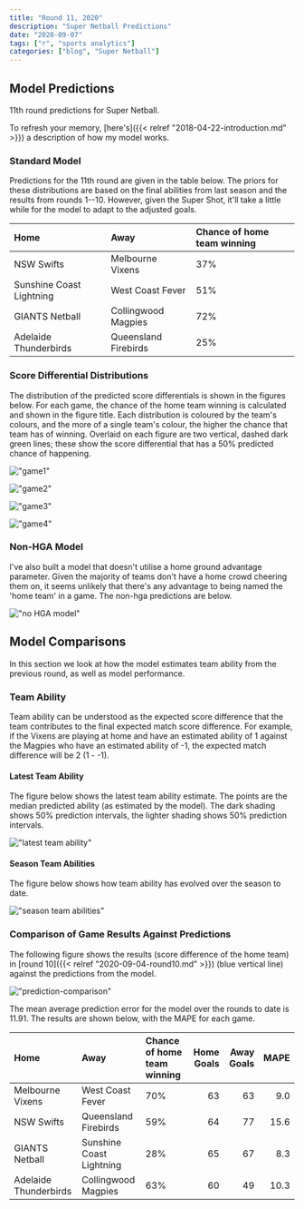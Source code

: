 ```yaml
---
title: "Round 11, 2020"
description: "Super Netball Predictions"
date: "2020-09-07"
tags: ["r", "sports analytics"]
categories: ["blog", "Super Netball"]
---
```


<!-- Time-stamp: <2019-04-27 13:42:06 (slane)> -->





## Model Predictions

11th round predictions for Super Netball.

To refresh your memory, [here's]({{< relref "2018-04-22-introduction.md" >}}) a description of how my model works.

### Standard Model

Predictions for the 11th round are given in the table below. The priors for these distributions are based on the final abilities from last season and the results from rounds 1--10. However, given the Super Shot, it'll take a little while for the model to adapt to the adjusted goals.


|Home                     |Away                 |Chance of home team winning |
|:------------------------|:--------------------|:---------------------------|
|NSW Swifts               |Melbourne Vixens     |37%                         |
|Sunshine Coast Lightning |West Coast Fever     |51%                         |
|GIANTS Netball           |Collingwood Magpies  |72%                         |
|Adelaide Thunderbirds    |Queensland Firebirds |25%                         |

### Score Differential Distributions

The distribution of the predicted score differentials is shown in the figures below. For each game, the chance of the home team winning is calculated and shown in the figure title. Each distribution is coloured by the team's colours, and the more of a single team's colour, the higher the chance that team has of winning. Overlaid on each figure are two vertical, dashed dark green lines; these show the score differential that has a 50% predicted chance of happening.

!["game1"](/sn-assets/2020/round11/game-1.png)

!["game2"](/sn-assets/2020/round11/game-2.png)

!["game3"](/sn-assets/2020/round11/game-3.png)

!["game4"](/sn-assets/2020/round11/game-4.png)

### Non-HGA Model

I've also built a model that doesn't utilise a home ground advantage parameter. Given the majority of teams don't have a home crowd cheering them on, it seems unlikely that there's any advantage to being named the 'home team' in a game. The non-hga predictions are below.

!["no HGA model"](/sn-assets/2020/round11/plot-grid-no-hga.png)

## Model Comparisons

In this section we look at how the model estimates team ability from the previous round, as well as model performance.

### Team Ability

Team ability can be understood as the expected score difference that the team contributes to the final expected match score difference. For example, if the Vixens are playing at home and have an estimated ability of 1 against the Magpies who have an estimated ability of -1, the expected match difference will be 2 (1 - -1).

#### Latest Team Ability

The figure below shows the latest team ability estimate. The points are the median predicted ability (as estimated by the model). The dark shading shows 50% prediction intervals, the lighter shading shows 50% prediction intervals.

!["latest team ability"](/sn-assets/2020/round11/abilities-latest.png)

#### Season Team Abilities

The figure below shows how team ability has evolved over the season to date.

!["season team abilities"](/sn-assets/2020/round11/abilities.png)

### Comparison of Game Results Against Predictions

The following figure shows the results (score difference of the home team) in [round 10]({{< relref "2020-09-04-round10.md" >}}) (blue vertical line) against the predictions from the model.

!["prediction-comparison"](/sn-assets/2020/round11/plot-grid-comparison.png)

The mean average prediction error for the model over the rounds to date is 11.91. The results are shown below, with the MAPE for each game.


|Home                  |Away                     |Chance of home team winning | Home Goals| Away Goals| MAPE|
|:---------------------|:------------------------|:---------------------------|----------:|----------:|----:|
|Melbourne Vixens      |West Coast Fever         |70%                         |         63|         63|  9.0|
|NSW Swifts            |Queensland Firebirds     |59%                         |         64|         77| 15.6|
|GIANTS Netball        |Sunshine Coast Lightning |28%                         |         65|         67|  8.3|
|Adelaide Thunderbirds |Collingwood Magpies      |63%                         |         60|         49| 10.3|
